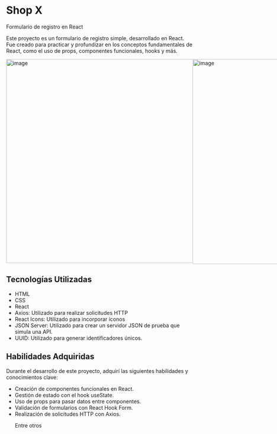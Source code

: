# Shop X
<p>Formulario de registro en React</p>
<p>Este proyecto es un formulario de registro simple, desarrollado en React. Fue creado para practicar y profundizar en los conceptos fundamentales de React, como el uso de props, componentes funcionales, hooks y más.</p>

<div style="display:flex">  
<img width="550" alt="image" src="https://github.com/Leydisfh/Shop-X/assets/108436506/0eb1ce31-0343-47a0-ab16-3036313a806f">
<img width="553" alt="image" src="https://github.com/Leydisfh/Shop-X/assets/108436506/cf0e3244-fb2c-43c8-bda7-5053fd094b2f">
</div>

## Tecnologías Utilizadas
<ul>
  <li>HTML</li>
  <li>CSS</li>
  <li>React</li>
  <li>Axios: Utilizado para realizar solicitudes HTTP</li>
  <li>React Icons: Utilizado para incorporar íconos </li>
  <li>JSON Server: Utilizado para crear un servidor JSON de prueba que simula una API. </li>
  <li>UUID: Utilizado para generar identificadores únicos.</li>
</ul>

## Habilidades Adquiridas
Durante el desarrollo de este proyecto, adquirí las siguientes habilidades y conocimientos clave:
<ul>
  <li>Creación de componentes funcionales en React. </li> 
  <li>Gestión de estado con el hook useState.</li>
  <li>Uso de props para pasar datos entre componentes.</li>
  <li>Validación de formularios con React Hook Form.</li>
  <li>Realización de solicitudes HTTP con Axios.</li>
  <p>Entre otros</p>
</ul>
